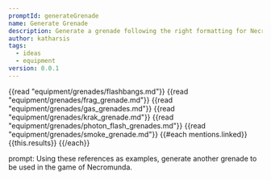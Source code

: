 ```yaml
---
promptId: generateGrenade
name: Generate Grenade
description: Generate a grenade following the right formatting for Necromunda
author: katharsis
tags:
  - ideas
  - equipment
version: 0.0.1
---
```

{{read "equipment/grenades/flashbangs.md"}}
{{read "equipment/grenades/frag_grenade.md"}}
{{read "equipment/grenades/gas_grenades.md"}}
{{read "equipment/grenades/krak_grenade.md"}}
{{read "equipment/grenades/photon_flash_grenades.md"}}
{{read "equipment/grenades/smoke_grenade.md"}}
{{#each mentions.linked}} {{this.results}} {{/each}}

prompt:
Using these references as examples, generate another grenade to be used in the game of Necromunda.